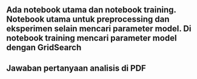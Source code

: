 ## Ada notebook utama dan notebook training. Notebook utama untuk preprocessing dan eksperimen selain mencari parameter model. Di notebook training mencari parameter model dengan GridSearch
## Jawaban pertanyaan analisis di PDF
